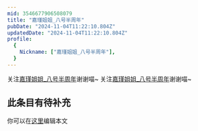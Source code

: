 ```yaml
---
mid: 3546677906508079
title: "嘉瑾姐姐_八号半周年"
pubDate: "2024-11-04T11:22:10.804Z"
updatedDate: "2024-11-04T11:22:10.804Z"
profile:
  {
    Nickname: ["嘉瑾姐姐_八号半周年"],
  }
---
```


关注[嘉瑾姐姐_八号半周年](https://space.bilibili.com/3546677906508079)谢谢喵~ 关注[嘉瑾姐姐_八号半周年](https://space.bilibili.com/3546677906508079)谢谢喵~

## 此条目有待补充
你可以在[这里](https://github.com/Yuhanawa/VTuber.ICU/edit/master/src/content/v/嘉瑾姐姐_八号半周年/index.md)编辑本文
